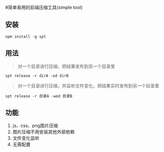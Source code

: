 #简单易用的前端压缩工具(simple tool)

## 安装

```shell
npm install -g spt
```

## 用法

> 对一个目录进行压缩，把结果发布到另一个目录里

```shell
spt release -r dirA -od dirB
```

> 对一个目录进行压缩，并监听文件变化，把结果实时发布到另一个目录里

```shell
spt release -r 目录A -wod 目录B
```

## 功能

1. js、css、png图片压缩
1. 图片压缩不用安装其他外部依赖
1. 文件变化监听
1. 无需配置
